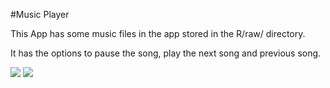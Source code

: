 #Music Player

This App has some music files in the app stored in the R/raw/ directory.

It has the options to pause the song, play the next song and previous song.

![](https://github.com/puneetchugh/BasicAndroidNanodegree/blob/master/images/music_player.jpg)
![](https://github.com/puneetchugh/BasicAndroidNanodegree/blob/master/images/music_player_playing.jpg)
